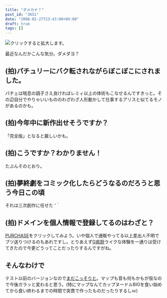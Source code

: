 ```yaml
---
title: "ダメカナ？"
post_id: "3651"
date: "2008-02-27T23:43:00+09:00"
draft: true
tags: []
---
```



![クリックすると拡大します。](https://danmaq.com/image/misc/LS1_s.jpg)

最近なんだかこんな気分。ダメダヨ？

## (拍)パチュリーにバク転されながらぼこぼこにされました。

パチェは喘息の調子さえ良ければレミィ以上の体術もこなせるんですきっと。その辺自分でやりゃいいもののわざわざ人形動かして仕事するアリスと似てるモノがあるのかも。

## (拍)今年中に新作出せそうですか？

「完全版」となると厳しいかも。

## (拍)こうですか？わかりません！

たぶんそのとおり。

## (拍)夢終劇をコミック化したらどうなるのだろうと思う今日この頃

それは三次創作に任せた '｀

## (拍)ドメインを個人情報で登録してるのはわざと？

[PURCHASE](http://e.danmaq.com/)をクリックしてみよう。いや個人で通販やってる以上差出人不明でブツ送りつけるのもあれですし。とりあえず[G県厨](http://sasakama.s13.xrea.com/sos/n18_858.html)ライクな体験を一通りは受けてきたので今更どうってことだったりするんですがね。

## そんなわけで

テスト以前のバージョンなので[まだこっそりと](http://thg.danmaq.com/)。マップも音も何もかもが仮なので今後ガラッと変わると思う。(特にマップなんてカップヌードルBIGを食い始めてから食い終わるまでの時間で突貫で作ったものだったりするしｗ)
